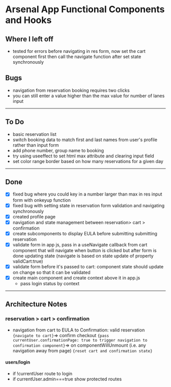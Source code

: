 # Arsenal App Functional Components and Hooks

## Where I left off
- tested for errors before navigating in res form, now set the cart component first then call the navigate function after set state synchronously 

## Bugs
- navigation from reservation booking requires two clicks
- you can still enter a value higher than the max value for number of lanes input

*** 

## To Do
- basic reservation list
- switch booking data to match first and last names from user's profile rather than input form
- add phone number, group name to booking
- try using useeffect to set html max attribute and clearing input field
- set color range border based on how many reservations for a given day

***

## Done
- [x] fixed bug where you could key in a number larger than max in res input form with onkeyup function
- [x] fixed bug with setting state in reservation form validation and navigating synchronously
- [x] created profile page
- [x] navigation and state management between reservation> cart > confirmation
- [x] create subcomponents to display EULA before submitting submitting reservation
- [x] validate form in app js, pass in a useNavigate callback from cart component that will navigate when button is clicked but after form is done updating state (navigate is based on state update of property validCart:true)
- [x] validate form before it's passed to cart: component state should update on change so that it can be validated
- [x] create main component and create context above it in app.js
    - pass login status by context
***

## Architecture Notes
### reservation > cart > confirmation
- navigation from cart to EULA to Confirmation: valid reservation `{navigate to cart}`=> confirm checkout `{pass currentUser.confirmationPage: true to trigger navigation to confirmation component}`=> on componentWillUnmount (i.e. any navigation away from page) `{reset cart and confirmation state}`

#### users/login
- if !currentUser route to login
- if currentUser.admin===true show protected routes